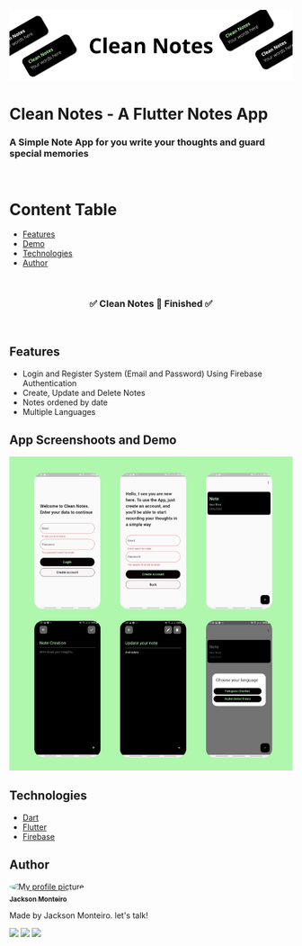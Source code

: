 ![](lib/assets/banner.png)

# Clean Notes - A Flutter Notes App

### A Simple Note App for you write your thoughts and guard special memories

<br/>

# Content Table

<!--ts-->

- [Features](#features)
- [Demo](#demo)
- [Technologies](#tech)
- [Author](#author)
<!--te-->

<br/>

<h3 align="center">
    ✅ Clean Notes 📝 Finished ✅
</h3>

<br/>

<h2 id="features">Features</h2>

- Login and Register System (Email and Password) Using Firebase Authentication
- Create, Update and Delete Notes
- Notes ordened by date
- Multiple Languages

<h2 id="demo">App Screenshoots and Demo</h2>

![](lib/assets/banner2.png)

<h2 id="tech">Technologies</h2>

- [Dart](https://dart.dev/)
- [Flutter](https://flutter.dev/)
- [Firebase](https://firebase.google.com/?gclsrc=ds&gclid=CJ_x_dLpw_gCFYgnHwodWAsERA&gclsrc=ds)

<h2 id="author">Author</h2>

<a href="#">
	<img style="border-radius: 50%;" src="https://avatars1.githubusercontent.com/u/54756984?s=60&v=4" alt="My profile picture"/>
 	<br/>
	<sub><b>Jackson Monteiro</b></sub></a> 
 </a>

Made by Jackson Monteiro. let's talk!

<a href="https://www.instagram.com/_jackson_monteiro/" target="_blank"><img src="https://img.shields.io/badge/-Instagram-%23E4405F?style=for-the-badge&logo=instagram&logoColor=white" target="_blank"></a>
<a href = "mailto:infor.jackson324@gmail.com"><img src="https://img.shields.io/badge/-Gmail-%23333?style=for-the-badge&logo=gmail&logoColor=white" target="_blank"></a>
<a href="https://www.linkedin.com/in/ojacksonmonteiro/" target="_blank"><img src="https://img.shields.io/badge/-LinkedIn-%230077B5?style=for-the-badge&logo=linkedin&logoColor=white" target="_blank"></a>
